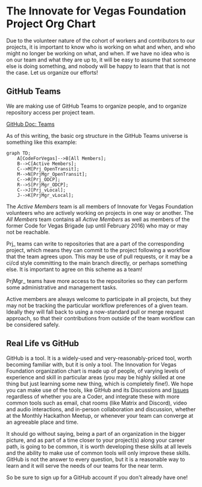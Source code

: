 <!--
 Copyright (C) 2022 Innovate for Vegas Foundation
 
 This file is part of doc-cfv-howtos.
 
 doc-cfv-howtos is free software: you can redistribute it and/or modify
 it under the terms of the GNU General Public License as published by
 the Free Software Foundation, either version 3 of the License, or
 (at your option) any later version.
 
 doc-cfv-howtos is distributed in the hope that it will be useful,
 but WITHOUT ANY WARRANTY; without even the implied warranty of
 MERCHANTABILITY or FITNESS FOR A PARTICULAR PURPOSE.  See the
 GNU General Public License for more details.
 
 You should have received a copy of the GNU General Public License
 along with doc-cfv-howtos.  If not, see <http://www.gnu.org/licenses/>.
-->

# The Innovate for Vegas Foundation Project Org Chart

Due to the volunteer nature of the cohort of workers and contributors to our projects, it is important to know who is working on what and when, and who might no longer be working on what, and when. If we have no idea who is on our team and what they are up to, it will be easy to assume that someone else is doing something, and nobody will be happy to learn that that is not the case. Let us organize our efforts!

## GitHub Teams

We are making use of GitHub Teams to organize people, and to organize repository access per project team.

[GitHub Doc: Teams](https://docs.github.com/en/organizations/organizing-members-into-teams/about-teams)

As of this writing, the basic org structure in the GitHub Teams universe is something like this example:

```mermaid
graph TD;
    A[CodeForVegas]-->B[All Members];
    B-->C[Active Members];
    C-->M[Prj_OpenTransit];
    M-->N[PrjMgr_OpenTransit];
    C-->R[Prj_ODCP];
    R-->S[PrjMgr_ODCP];
    C-->J[Prj_vLocal];
    J-->K[PrjMgr_vLocal];
```

The *Active Members* team is all members of Innovate for Vegas Foundation volunteers who are actively working on projects in one way or another. The *All Members* team contains all *Active Members* as well as members of the former Code for Vegas Brigade (up until February 2016) who may or may not be reachable.

Prj_ teams can write to repositories that are a part of the corresponding project, which means they can commit to the project following a workflow that the team agrees upon. This may be use of pull requests, or it may be a ci/cd style committing to the main branch directly, or perhaps something else. It is important to agree on this scheme as a team!

PrjMgr_ teams have more access to the repositories so they can perform some administrative and management tasks.

Active members are always welcome to participate in all projects, but they may not be tracking the particular workflow preferences of a given team. Ideally they will fall back to using a now-standard pull or merge request approach, so that their contributions from outside of the team workflow can be considered safely.

## Real Life vs GitHub

GitHub is a tool. It is a widely-used and very-reasonably-priced tool, worth becoming familiar with, but it is only a tool. The Innovation for Vegas Foundation organization chart is made up of people, of varying levels of experience and skill in particular areas (you may be highly skilled at one thing but just learning some new thing, which is completely fine!). We hope you can make use of the tools, like GitHub and its Discussions and [Issues](issues.md) regardless of whether you are a Coder, and integrate these with more common tools such as email, chat rooms (like Matrix and Discord), video and audio interactions, and in-person collaboration and discussion, whether at the Monthly Hackathon Meetup, or whenever your team can converge at an agreeable place and time.

It should go without saying, being a part of an organization in the bigger picture, and as part of a time closer to your project(s) along your career path, is going to be common, it is worth developing these skills at all levels and the ability to make use of common tools will only improve these skills. GitHub is not the answer to every question, but it is a reasonable way to learn and it will serve the needs of our teams for the near term.

So be sure to sign up for a GitHub account if you don't already have one!
